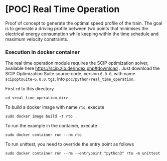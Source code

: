 # [POC] Real Time Operation

Proof of concept to generate the optimal speed profile of the train. The goal is to generate a driving profile between two points that minimises the electrical energy consumption while keeping within the time schedule and maximum velocity constraints.

### Execution in docker container

The real time operation module requires the SCIP optimization solver, available here https://scip.zib.de/index.php#download . Just download the SCIP Optimization Suite source code, version `6.0.0`, with name `scipoptsuite-6.0.0.tgz`, into 
`poc/python/real_time_operation`.

First `cd` to this directory.

    cd <real_time_operation_dir>

To build a docker image with name `rto`, execute

    sudo docker image build -t rto .

To run the example in the container, execute

    sudo docker container run --rm rto

To run unittest, you need to override the entry point as follows

    sudo docker container run --rm --entrypoint "python3" rto -m unittest